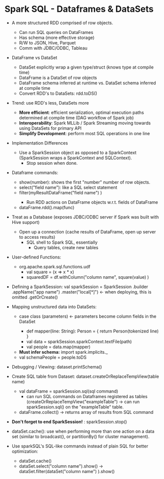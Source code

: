# Spark SQL - Dataframes & DataSets
* A more structured RDD comprised of row objects.
  * Can run SQL queries on DataFrames
  * Has schema (more effective storage)
  * R/W to JSON, Hive, Parquet
  * Comm with JDBC/ODBC, Tableau

* DataFrame vs DataSet
  * DataSet explicitly wrap a given type/struct (knows type at compile time)
  * DataFrame is a DataSet of row objects
  * DataFrame schema inferred at runtime vs. DataSet schema inferred at compile
    time
  * Convert RDD's to DataSets: rdd.toDS()

* Trend: use RDD's less, DataSets more
  * **More efficient**: efficient serialization, optimal execution paths determined
    at compile time (DAG workflow of Spark job)
  * **Interoperability**: Spark MLLib / Spark Streaming moving towards using
    DataSets for primary API
  * **Simplify Development**: perform most SQL operations in one line

* Implementation Differences
  * Use a SparkSession object as opposed to a SparkContext (SparkSession wraps
    a SparkContext and SQLContext).
    * Stop session when done.

* Dataframe commands:
  * show(number): shows the first "number" number of row objects.
  * select("field name"): like a SQL select statement
  * filter(myResultDataFrame("field name") <boolean condition>)
    * Run RDD actions on DataFrame objects w.r.t. fields of DataFrame
  * dataFrame.rdd().map(func)

* Treat as a Database (exposes JDBC/ODBC server if Spark was built with Hive
  support)
  * Open up a connection (cache results of DataFrame, open up server to access
    results)
    * SQL shell to Spark SQL, essentially
      * Query tables, create new tables

* User-defined Functions:
  * org.apache.spark.sql.functions.udf
    * val square = (x => x * x)
    * squaredDF = df.withColumn("column name", square(value) )

* Defining a SparkSession:
  val sparkSession = SparkSession
                     .builder
                     .appName("app name")
                     .master("local[*]") <- when deploying, this is omitted
                     .getOrCreate()

* Mapping unstructured data into DataSets:
  * case class <Class Name>(parameters) <- parameters become column fields in
    the DataSet
    * def mapper(line: String): Person = {
        return Person(tokenized line)
      }
    * val data = sparkSession.sparkContext.textFile(path)
    * val people = data.map(mapper)
  * **Must infer schema:** import spark.implicits.\_
  * val schemaPeople = people.toDS 

* Debugging / Viewing: dataset.printSchema()

* Create SQL table from Dataset: dataset.createOrReplaceTempView(table name)
  * val dataFrame = sparkSession.sql(sql command)
    * can run SQL commands on Dataframes registered as tables
      (createOrReplaceTempView("exampleTable") -> can run sparkSession.sql() on
the "exampleTable" table.
  * dataFrame.collect() -> returns array of results from SQL command

* **Don't forget to end SparkSession!** : sparkSession.stop()

* dataSet.cache(): use when performing more than one action on a data set
  (similar to broadcast(), or partitionBy() for cluster management).

* Use sparkSQL's SQL-like commands instead of plain SQL for better
  optimization:
  * dataSet.cache()
  * dataSet.select("column name").show() -> dataSet.filter(dataSet("column
    name") <conditional filter>).show()

